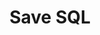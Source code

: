 ---
title: Save SQL
excerpt: Save or update a SQL query in a project.
api:
  file: sentio-api.json
  operationId: SaveSQL
deprecated: false
hidden: false
metadata:
  title: ''
  description: ''
  robots: index
next:
  description: ''
---